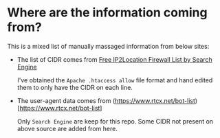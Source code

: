 # Where are the information coming from?

This is a mixed list of manually massaged information from below sites:

- The list of CIDR comes from
  [Free IP2Location Firewall List by Search Engine](https://www.ip2location.com/free/robot-whitelist)

  I've obtained the `Apache .htaccess allow` file format and hand edited them to
  only have the CIDR on each line.

- The user-agent data comes from
  (https://www.rtcx.net/bot-list)[https://www.rtcx.net/bot-list]

  Only `Search Engine` are keep for this repo. Some CIDR not present on above
  source are added from here.
